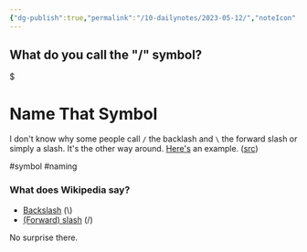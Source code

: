 ```yaml
---
{"dg-publish":true,"permalink":"/10-dailynotes/2023-05-12/","noteIcon":"2","created":"","updated":""}
---
```


## What do you call the "/" symbol?


<div class="transclusion internal-embed is-loaded"><div class="markdown-embed">

$<div class="markdown-embed-title">

# Name That Symbol

</div>



I don't know why some people call `/` the backlash and `\` the forward slash or simply a slash. It's the other way around. [Here's](https://youtube.com/clip/UgkxvaGKB3fEeUYrFxPaosF0vn-jW_o82YaE) an example. ([src](https://youtu.be/ccXkhFufQfw?t=225))

#symbol
#naming


### What does Wikipedia say?
- [Backslash](https://en.wikipedia.org/wiki/Backslash) (\\)
- [(Forward) slash](https://en.wikipedia.org/wiki/Forward_slash) (/)

No surprise there.




</div></div>
